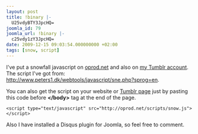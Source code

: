 ```yaml
---
layout: post
title: !binary |-
  U25vdyBTY3JpcHQ=
joomla_id: 79
joomla_url: !binary |-
  c25vdy1zY3JpcHQ=
date: 2009-12-15 09:03:54.000000000 +02:00
tags: [snow, script]
---
```

I've put a snowfall javascript on <a href="http://oprod.net">oprod.net</a> and also on <a href="http://otzy.tumblr.com/">my Tumblr account</a>. The script I've got from: <a href="http://www.peters1.dk/webtools/javascript/sne.php?sprog=en" target="_blank">http://www.peters1.dk/webtools/javascript/sne.php?sprog=en</a>.

You can also get the script on your website or <a href="http://oprod.net/index.php/news/4-blog/95-falling-snow-flakes-on-tumblr-page" title="tumblr snow script">Tumblr page</a> just by pasting this code before <strong>&lt;/body&gt;</strong> tag at the end of the page.

``````
<script type="text/javascript" src="http://oprod.net/scripts/snow.js"></script>
``````

Also I have installed a Disqus plugin for Joomla, so feel free to comment.
